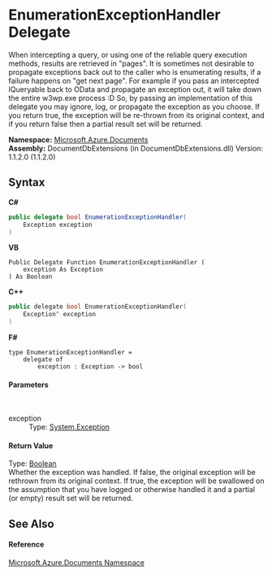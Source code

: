 # EnumerationExceptionHandler Delegate
 

When intercepting a query, or using one of the reliable query execution methods, results are retrieved in "pages". It is sometimes not desirable to propagate exceptions back out to the caller who is enumerating results, if a failure happens on "get next page". For example if you pass an intercepted IQueryable back to OData and propagate an exception out, it will take down the entire w3wp.exe process :D So, by passing an implementation of this delegate you may ignore, log, or propagate the exception as you choose. If you return true, the exception will be re-thrown from its original context, and if you return false then a partial result set will be returned.

**Namespace:**&nbsp;<a href="856b2e23-9c8b-2618-f913-67d85d500616">Microsoft.Azure.Documents</a><br />**Assembly:**&nbsp;DocumentDbExtensions (in DocumentDbExtensions.dll) Version: 1.1.2.0 (1.1.2.0)

## Syntax

**C#**<br />
``` C#
public delegate bool EnumerationExceptionHandler(
	Exception exception
)
```

**VB**<br />
``` VB
Public Delegate Function EnumerationExceptionHandler ( 
	exception As Exception
) As Boolean
```

**C++**<br />
``` C++
public delegate bool EnumerationExceptionHandler(
	Exception^ exception
)
```

**F#**<br />
``` F#
type EnumerationExceptionHandler = 
    delegate of 
        exception : Exception -> bool
```


#### Parameters
&nbsp;<dl><dt>exception</dt><dd>Type: <a href="http://msdn2.microsoft.com/en-us/library/c18k6c59" target="_blank">System.Exception</a><br /></dd></dl>

#### Return Value
Type: <a href="http://msdn2.microsoft.com/en-us/library/a28wyd50" target="_blank">Boolean</a><br />Whether the exception was handled. If false, the original exception will be rethrown from its original context. If true, the exception will be swallowed on the assumption that you have logged or otherwise handled it and a partial (or empty) result set will be returned.

## See Also


#### Reference
<a href="856b2e23-9c8b-2618-f913-67d85d500616">Microsoft.Azure.Documents Namespace</a><br />